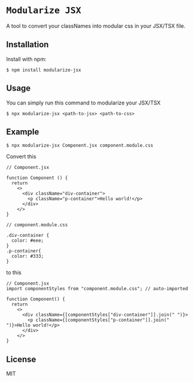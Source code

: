 # `Modularize JSX`

A tool to convert your classNames into modular css in your JSX/TSX file.

## Installation

Install with npm:

    $ npm install modularize-jsx

## Usage

You can simply run this command to modularize your JSX/TSX

    $ npx modularize-jsx <path-to-jsx> <path-to-css>

## Example

    $ npx modularize-jsx Component.jsx component.module.css

Convert this

```
// Component.jsx

function Component () {
  return
    <>
      <div className="div-container">
        <p className="p-container">Hello world!</p>
      </div>
    </>
}
```

```
// component.module.css

.div-container {
  color: #eee;
}
.p-container{
  color: #333;
}
```

to this

```
// Component.jsx
import componentStyles from "component.module.css"; // auto-imported

function Component() {
  return
    <>
      <div className={[componentStyles["div-container"]].join(" ")}>
        <p className={[componentStyles["p-container"]].join(" ")}>Hello world!</p>
      </div>
    </>
}

```

## License

MIT
